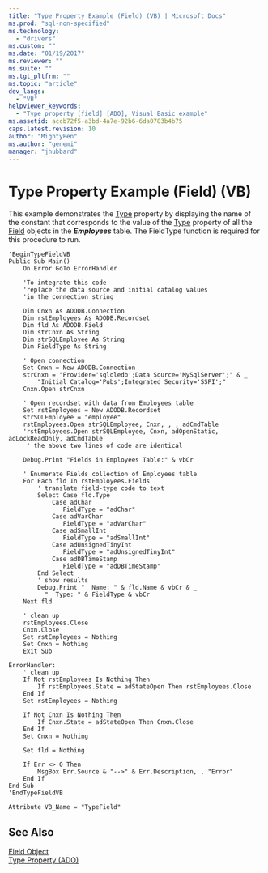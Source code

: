 ```yaml
---
title: "Type Property Example (Field) (VB) | Microsoft Docs"
ms.prod: "sql-non-specified"
ms.technology:
  - "drivers"
ms.custom: ""
ms.date: "01/19/2017"
ms.reviewer: ""
ms.suite: ""
ms.tgt_pltfrm: ""
ms.topic: "article"
dev_langs: 
  - "VB"
helpviewer_keywords: 
  - "Type property [field] [ADO], Visual Basic example"
ms.assetid: accb72f5-a3bd-4a7e-92b6-6da0783b4b75
caps.latest.revision: 10
author: "MightyPen"
ms.author: "genemi"
manager: "jhubbard"
---
```

# Type Property Example (Field) (VB)
This example demonstrates the [Type](../../../ado/reference/ado-api/type-property-ado.md) property by displaying the name of the constant that corresponds to the value of the [Type](../../../ado/reference/ado-api/type-property-ado.md) property of all the [Field](../../../ado/reference/ado-api/field-object.md) objects in the ***Employees*** table. The FieldType function is required for this procedure to run.  
  
```  
'BeginTypeFieldVB  
Public Sub Main()  
    On Error GoTo ErrorHandler  
  
    'To integrate this code  
    'replace the data source and initial catalog values  
    'in the connection string  
  
    Dim Cnxn As ADODB.Connection  
    Dim rstEmployees As ADODB.Recordset  
    Dim fld As ADODB.Field  
    Dim strCnxn As String  
    Dim strSQLEmployee As String  
    Dim FieldType As String  
  
    ' Open connection  
    Set Cnxn = New ADODB.Connection  
    strCnxn = "Provider='sqloledb';Data Source='MySqlServer';" & _  
        "Initial Catalog='Pubs';Integrated Security='SSPI';"  
    Cnxn.Open strCnxn  
  
    ' Open recordset with data from Employees table  
    Set rstEmployees = New ADODB.Recordset  
    strSQLEmployee = "employee"  
    rstEmployees.Open strSQLEmployee, Cnxn, , , adCmdTable  
    'rstEmployees.Open strSQLEmployee, Cnxn, adOpenStatic, adLockReadOnly, adCmdTable  
     ' the above two lines of code are identical  
  
    Debug.Print "Fields in Employees Table:" & vbCr  
  
    ' Enumerate Fields collection of Employees table  
    For Each fld In rstEmployees.Fields  
        ' translate field-type code to text  
        Select Case fld.Type  
            Case adChar  
               FieldType = "adChar"  
            Case adVarChar  
               FieldType = "adVarChar"  
            Case adSmallInt  
               FieldType = "adSmallInt"  
            Case adUnsignedTinyInt  
               FieldType = "adUnsignedTinyInt"  
            Case adDBTimeStamp  
               FieldType = "adDBTimeStamp"  
        End Select  
        ' show results  
        Debug.Print "  Name: " & fld.Name & vbCr & _  
          "  Type: " & FieldType & vbCr  
    Next fld  
  
    ' clean up  
    rstEmployees.Close  
    Cnxn.Close  
    Set rstEmployees = Nothing  
    Set Cnxn = Nothing  
    Exit Sub  
  
ErrorHandler:  
    ' clean up  
    If Not rstEmployees Is Nothing Then  
        If rstEmployees.State = adStateOpen Then rstEmployees.Close  
    End If  
    Set rstEmployees = Nothing  
  
    If Not Cnxn Is Nothing Then  
        If Cnxn.State = adStateOpen Then Cnxn.Close  
    End If  
    Set Cnxn = Nothing  
  
    Set fld = Nothing  
  
    If Err <> 0 Then  
        MsgBox Err.Source & "-->" & Err.Description, , "Error"  
    End If  
End Sub  
'EndTypeFieldVB  
  
Attribute VB_Name = "TypeField"  
```  
  
## See Also  
 [Field Object](../../../ado/reference/ado-api/field-object.md)   
 [Type Property (ADO)](../../../ado/reference/ado-api/type-property-ado.md)